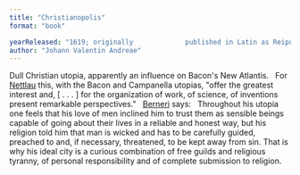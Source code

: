 ```yaml
---
title: "Christianopolis"
format: "book"

yearReleased: "1619; originally 			published in Latin as Reipublicae Christianopolitanae Descriptio"
author: "Johann Valentin Andreae"
---
```

 Dull Christian utopia, apparently an influence on Bacon's New  Atlantis.
  
 For <a href="biblio.htm#Nettlau: Esbozo">Nettlau</a> this, with the  Bacon and Campanella utopias, "offer  the greatest interest and, [ . . . ] for the organization of work,  of science, of inventions present remarkable perspectives."
  
 <a href="biblio.htm#Berneri">Berneri</a> says:
  
 Throughout his utopia one feels that his love of men inclined him to  trust them as sensible beings capable of going about their lives in  a reliable and honest way, but his religion told him that man is  wicked and has to be carefully guided, preached to and, if  necessary, threatened, to be kept away from sin. That is why his  ideal city is a curious combination of free guilds and religious  tyranny, of personal responsibility and of complete submission to  religion.